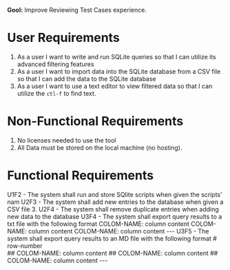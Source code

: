 **Gool:** Improve Reviewing Test Cases experience.

# User Requirements
1. As a user I want to write and run SQLite queries so that I can utilize its advanced filtering features
2. As a user I want to import data into the SQLite database from a CSV file so that I can add the data to the SQLite database
3. As a user I want to use a text editor to view filtered data so that I can utilize the `ctl-f` to find text.

# Non-Functional Requirements
1. No licenses needed to use the tool
2. All Data must be stored on the local machine (no hosting).

# Functional Requirements
U1F2 - The system shall run and store SQlite scripts when given the scripts' nam
U2F3 - The system shall add new entries to the database when given a CSV file
3. U2F4 - The system shall remove duplicate entries when adding new data to the database
U3F4 - The system shall export query results to a txt file with the following format
	COLOM-NAME:
	column content
	COLOM-NAME:
	column content
	COLOM-NAME:
	column content
	 ---
U3F5 - The system shall export query results to an MD file with the following format
	# row-number 	
	## COLOM-NAME:
	column content
	## COLOM-NAME:
	column content
	## COLOM-NAME:
	column content
	 ---
